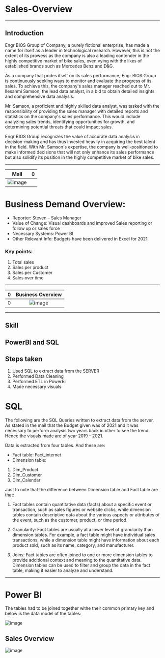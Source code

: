 # Sales-Overview
----
## Introduction

Engr BIOS Group of Company, a purely fictional enterprise, has made a name for itself as a leader in technological research. However, this is not the extent of its prowess as the company is also a leading contender in the highly competitive market of bike sales, even vying with the likes of established brands such as Mercedes Benz and D&G.

As a company that prides itself on its sales performance, Engr BIOS Group is continuously seeking ways to monitor and evaluate the progress of its sales. To achieve this, the company's sales manager reached out to Mr. Ilesanmi Samson, the lead data analyst, in a bid to obtain detailed insights and comprehensive data analysis.

Mr. Samson, a proficient and highly skilled data analyst, was tasked with the responsibility of providing the sales manager with detailed reports and statistics on the company's sales performance. This would include analyzing sales trends, identifying opportunities for growth, and determining potential threats that could impact sales.

Engr BIOS Group recognizes the value of accurate data analysis in decision-making and has thus invested heavily in acquiring the best talent in the field. With Mr. Samson's expertise, the company is well-positioned to make informed decisions that will not only enhance its sales performance but also solidify its position in the highly competitive market of bike sales.

----


Mail | 0
:---------------------------------------------:|:-----------------------------------------:
![image](https://user-images.githubusercontent.com/68794860/233706187-940a9a13-fa27-40e0-bea0-5c62857529fb.png) |

# Business Demand Overview:
-	Reporter: Steven – Sales Manager
-	Value of Change: Visual dashboards and improved Sales reporting or follow up or sales force
-	Necessary Systems: Power BI
-	Other Relevant Info: Budgets have been delivered in Excel for 2021

### Key points:
1.	Total sales
2.	Sales per product
3.	Sales per Customer
4.	Sales over time

----

0 | Business Overview
:---------------------------------------------:|:-----------------------------------------:
 0 | ![image](https://user-images.githubusercontent.com/68794860/233706219-52dd8e6b-f16d-4dab-a537-59b25be3aeb1.png)

----
## Skill
PowerBI and SQL
----

## Steps taken
1. Used SQL to extract data from the SERVER
2. Performed Data Cleaning
3. Performed ETL in PowerBi
4. Made necessary visuals

# **SQL**

The following are the SQL Queries written to extract data from the server. As stated in the mail that the Budget given was of 2021 and it was necessary to perform analysis two years back in other to see the trend. Hence the visuals made are of year 2019 - 2021.

Data is extracted from four tables. And these are:
- Fact table: Fact_internet
- Dimension table:
1. Dim_Product
2. Dim_Customer
3. Dim_Calendar

Just to note that the difference between Dimension table and Fact table are that:
1. Fact tables contain quantitative data (facts) about a specific event or transaction, such as sales figures or website clicks, while dimension tables contain descriptive data about the various aspects or attributes of the event, such as the customer, product, or time period.

2. Granularity: Fact tables are usually at a lower level of granularity than dimension tables. For example, a fact table might have individual sales transactions, while a dimension table might have information about each product sold, such as its name, category, and manufacturer.

3. Joins: Fact tables are often joined to one or more dimension tables to provide additional context and meaning to the quantitative data. Dimension tables can be used to filter and group the data in the fact table, making it easier to analyze and understand.

----
# Power BI
The tables had to be joined together withe their common primary key and below is the data model of the tables:

![image](https://user-images.githubusercontent.com/68794860/234278097-a6ecdab8-b536-4099-8035-8795367ee5bc.png)


## **Sales Overview**
![image](https://user-images.githubusercontent.com/68794860/234279545-efe93408-c93c-440a-864b-a9b1abed8e11.png)
